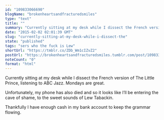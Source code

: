```yaml
---
id: "109833066690"
blogName: "brokenheartsandfracturedsmiles"
type: "text"
title: ""
summary: "Currently sitting at my desk while I dissect the French version of The Little Prince, listening to ABC Jazz. Mondays are great. ..."
date: "2015-02-02 02:01:39 GMT"
slug: "currently-sitting-at-my-desk-while-i-dissect-the"
state: "published"
tags: "sers who the fuck is Lew"
shortUrl: "https://tmblr.co/ZDb_Wm1cIZvZ2"
postUrl: "https://brokenheartsandfracturedsmiles.tumblr.com/post/109833066690/currently-sitting-at-my-desk-while-i-dissect-the"
noteCount: "0"
format: "html"
---
```


Currently sitting at my desk while I dissect the French version of The Little Prince, listening to ABC Jazz. Mondays are great. 

Unfortunately, my phone has also died and so it looks like I’ll be entering the cave of shame, to the sweet sounds of Lew Tabackin.

Thankfully I have enough cash in my bank account to keep the grammar flowing.